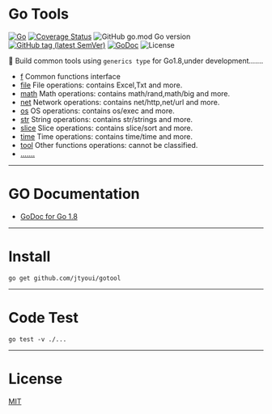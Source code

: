 # Go Tools

[![Go](https://github.com/jtyoui/gotool/workflows/test/badge.svg)](https://github.com/jtyoui/gotool/actions)
[![Coverage Status](https://coveralls.io/repos/github/jtyoui/gotool/badge.svg?branch=main)](https://coveralls.io/github/jtyoui/gotool?branch=main)
![GitHub go.mod Go version](https://img.shields.io/github/go-mod/go-version/jtyoui/gotool?style=flat-square)
[![GitHub tag (latest SemVer)](https://img.shields.io/github/tag/jtyoui/gotool)](https://github.com/jtyoui/gotool)
[![GoDoc](https://godoc.org/github.com/jtyoui/gotool?status.svg)](https://pkg.go.dev/github.com/jtyoui/gotool)
![License](https://img.shields.io/github/license/jtyoui/gotool?style=flat-square)

🤟 Build common tools using `generics type` for Go1.8,under development.......

- [f](./f) Common functions interface
- [file](./file) File operations: contains Excel,Txt and more.
- [math](./math) Math operations: contains math/rand,math/big and more.
- [net](./net) Network operations: contains net/http,net/url and more.
- [os](./os) OS operations: contains os/exec and more.
- [str](./str) String operations: contains str/strings and more.
- [slice](./slice) Slice operations: contains slice/sort and more.
- [time](./time) Time operations: contains time/time and more.
- [tool](./tool) Other functions operations: cannot be classified.
- [.......]()

----------------------

# GO Documentation

- [GoDoc for Go 1.8](https://godoc.org/github.com/jtyoui/gotool)

------------------

# Install

    go get github.com/jtyoui/gotool

--------------

# Code Test

    go test -v ./...

-------------

# License

[MIT](./LICENSE)
